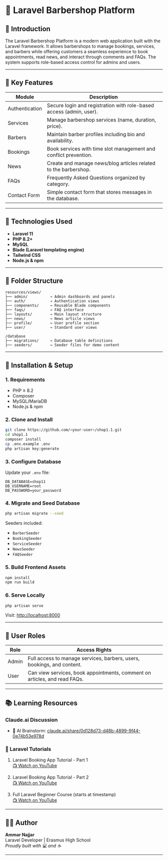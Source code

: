 # 💈 Laravel Barbershop Platform

## 📘 Introduction

The Laravel Barbershop Platform is a modern web application built with the Laravel framework. It allows barbershops to manage bookings, services, and barbers while offering customers a seamless experience to book appointments, read news, and interact through comments and FAQs. The system supports role-based access control for admins and users.

---

## 🔑 Key Features

| Module         | Description                                                                |
| -------------- | -------------------------------------------------------------------------- |
| Authentication | Secure login and registration with role-based access (admin, user).        |
| Services       | Manage barbershop services (name, duration, price).                         |
| Barbers        | Maintain barber profiles including bio and availability.                   |
| Bookings       | Book services with time slot management and conflict prevention.            |
| News           | Create and manage news/blog articles related to the barbershop.             |
| FAQs           | Frequently Asked Questions organized by category.                          |
| Contact Form   | Simple contact form that stores messages in the database.                  |

---

## 🧰 Technologies Used

- **Laravel 11**
- **PHP 8.2+**
- **MySQL**
- **Blade (Laravel templating engine)**
- **Tailwind CSS**
- **Node.js & npm**

---

## 📂 Folder Structure

```
resources/views/
├── admin/          → Admin dashboards and panels
├── auth/           → Authentication views
├── components/     → Reusable Blade components
├── faqs/           → FAQ interface
├── layouts/        → Main layout structure
├── news/           → News article views
├── profile/        → User profile section
├── user/           → Standard user views

/database
├── migrations/     → Database table definitions
├── seeders/        → Seeder files for demo content
```

---

## 🚀 Installation & Setup

### 1. Requirements

- PHP ≥ 8.2
- Composer
- MySQL/MariaDB
- Node.js & npm

### 2. Clone and Install

```bash
git clone https://github.com/<your-user>/shop1.1.git
cd shop1.1
composer install
cp .env.example .env
php artisan key:generate
```

### 3. Configure Database

Update your `.env` file:

```dotenv
DB_DATABASE=shop11
DB_USERNAME=root
DB_PASSWORD=your_password
```

### 4. Migrate and Seed Database

```bash
php artisan migrate --seed
```

Seeders included:

- `BarberSeeder`
- `BookingSeeder`
- `ServiceSeeder`
- `NewsSeeder`
- `FAQSeeder`

### 5. Build Frontend Assets

```bash
npm install
npm run build
```

### 6. Serve Locally

```bash
php artisan serve
```

Visit: [http://localhost:8000](http://localhost:8000)

---

## 👥 User Roles

| Role  | Access Rights                                                              |
| ----- | -------------------------------------------------------------------------- |
| Admin | Full access to manage services, barbers, users, bookings, and content.     |
| User  | Can view services, book appointments, comment on articles, and read FAQs.  |

---

## 📚 Learning Resources

### Claude.ai Discussion

- 🤖 AI Brainstorm: [claude.ai/share/0d128d73-d48b-4899-9f44-0e74b53e978d](https://claude.ai/share/0d128d73-d48b-4899-9f44-0e74b53e978d)

### 🎥 Laravel Tutorials

1. Laravel Booking App Tutorial - Part 1  
   [📺 Watch on YouTube](https://www.youtube.com/watch?v=XAwQUUr1obM)

2. Laravel Booking App Tutorial - Part 2  
   [📺 Watch on YouTube](https://www.youtube.com/watch?v=AB8CvQgcMe8)

3. Full Laravel Beginner Course (starts at timestamp)  
   [📺 Watch on YouTube](https://www.youtube.com/watch?v=ImtZ5yENzgE&t=9468s)

---

## 👨‍💻 Author

**Ammar Najjar**  
Laravel Developer | Erasmus High School  
*Proudly built with 💻 and ☕*

---
